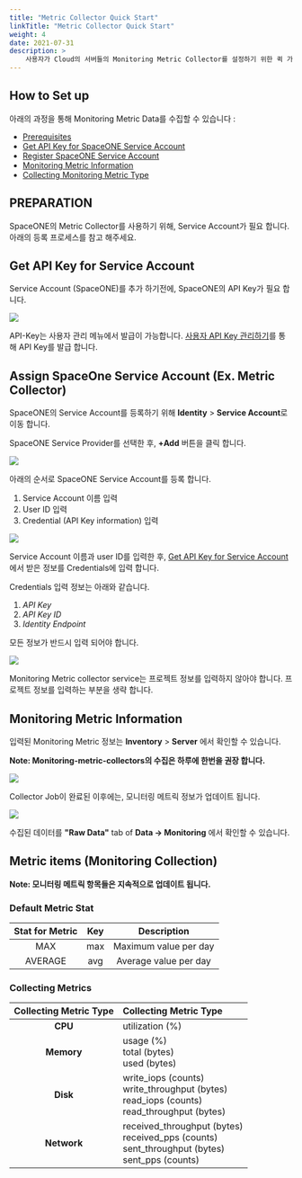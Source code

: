 ```yaml
---
title: "Metric Collector Quick Start"
linkTitle: "Metric Collector Quick Start"
weight: 4
date: 2021-07-31
description: >
    사용자가 Cloud의 서버들의 Monitoring Metric Collector를 설정하기 위한 퀵 가이드 입니다.  
---
```


## How to Set up

아래의 과정을 통해 Monitoring Metric Data를 수집할 수 있습니다 : 

* [Prerequisites](#preparation)
* [Get API Key for SpaceONE Service Account](#get-api-key-for-service-account)
* [Register SpaceONE Service Account](#assign-spaceone-service-account-ex-metric-collector)
* [Monitoring Metric Information](#monitoring-metric-information) 
* [Collecting Monitoring Metric Type](#metric-items-monitoring-collection)

## PREPARATION

SpaceONE의 Metric Collector를 사용하기 위해, Service Account가 필요 합니다. 아래의 등록 프로세스를 참고 해주세요.

## Get API Key for Service Account

Service Account \(SpaceONE\)를 추가 하기전에, SpaceONE의 API Key가 필요 합니다. 

![](/ko/docs/guides/getting_started/metric-collector_img/metric-collector-api_key.png)

<!-- {% hint style="info" %} -->
API-Key는 사용자 관리 메뉴에서 발급이 가능합니다. [사용자 API Key 관리하기](/ko/docs/guides/my_account/api_key/)를 통해 API Key를 발급 합니다. 
<!-- {% endhint %} -->

## Assign SpaceOne Service Account \(Ex. Metric Collector\)
 
SpaceONE의 Service Account를 등록하기 위해 **Identity** &gt; **Service Account**로 이동 합니다. 

SpaceONE Service Provider를 선택한 후, **+Add** 버튼을 클릭 합니다. 

![](/ko/docs/guides/getting_started/metric-collector_img/metric-collector_image_01.png)

아래의 순서로 SpaceONE Service Account를 등록 합니다. 
1. Service Account 이름 입력
2. User ID 입력
3. Credential \(API Key information\) 입력

![](/ko/docs/guides/getting_started/metric-collector_img/metric-collector_image_02.png)

Service Account 이름과 user ID를 입력한 후, [Get API Key for Service Account](#get-api-key-for-service-account)에서 받은 정보를 Credentials에 입력 합니다.

Credentials 입력 정보는 아래와 같습니다.

1. _API Key_
2. _API Key ID_
3. _Identity Endpoint_

모든 정보가 반드시 입력 되어야 합니다.

![](/ko/docs/guides/getting_started/metric-collector_img/metric-collector_image_03.png)

<!-- {% hint style="info" %} -->
Monitoring Metric collector service는 프로젝트 정보를 입력하지 않아야 합니다.
프로젝트 정보를 입력하는 부분을 생략 합니다.
<!-- {% endhint %} -->

## Monitoring Metric Information

입력된 Monitoring Metric 정보는 **Inventory** &gt; **Server** 에서 확인할 수 있습니다.

**Note: Monitoring-metric-collectors의 수집은 하루에 한번을 권장 합니다.**

![](/ko/docs/guides/getting_started/metric-collector_img/metric-collector_image_04.png)

Collector Job이 완료된 이후에는, 모니터링 메트릭 정보가 업데이트 됩니다. 

![](/ko/docs/guides/getting_started/metric-collector_img/metric-collector_image_05.png)

수집된 데이터를 **"Raw Data"** tab of **Data -&gt; Monitoring** 에서 확인할 수 있습니다.

## Metric items \(Monitoring Collection\)

<!-- {% hint style="info" %} -->
**Note: 모니터링 메트릭 항목들은 지속적으로 업데이트 됩니다.**
<!-- {% endhint %} -->

### Default Metric Stat

| Stat for Metric | Key | Description |
| :---: | :---: | :---: |
| MAX | max | Maximum value per day |
| AVERAGE | avg | Average value per day |

### Collecting Metrics

|Collecting Metric Type	|Collecting Metric Type	|
|:--:|:--|
|**CPU**|utilization (%)|
|**Memory**|usage (%) </br> total (bytes) </br> used (bytes)|
|**Disk**|write_iops (counts) </br> write_throughput (bytes) </br> read_iops (counts) </br> read_throughput (bytes)|
|**Network**|received_throughput (bytes) </br> received_pps (counts) </br> sent_throughput (bytes) </br> sent_pps (counts)|

